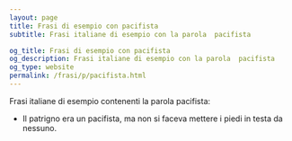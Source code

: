 ```yaml
---
layout: page
title: Frasi di esempio con pacifista 
subtitle: Frasi italiane di esempio con la parola  pacifista

og_title: Frasi di esempio con pacifista 
og_description: Frasi italiane di esempio con la parola  pacifista
og_type: website
permalink: /frasi/p/pacifista.html
---
```


Frasi italiane di esempio contenenti la parola pacifista:


- Il patrigno era un pacifista, ma non si faceva mettere i piedi in testa da nessuno.
